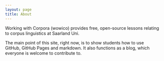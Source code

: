 ```yaml
---
layout: page
title: About
---
```


Working with Corpora (wowico) provides free, open-source lessons relating to corpus linguistics at Saarland Uni.

The main point of this site, right now, is to show students how to use GitHub, GitHub Pages and markdown. It also functions as a blog, which everyone is welcome to contribute to.